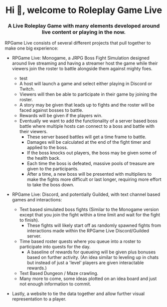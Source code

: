 <h1 align="center">Hi 👋, welcome to Roleplay Game Live</h1>
<h3 align="center">A Live Roleplay Game with many elements developed around live content or playing in the now.</h3>

RPGame Live consists of several different projects that pull together to make one big experience: 

- RPGame Live: Monogame, a JRPG Boss Fight Simulation designed around live streaming and having a streamer host the game while their viewers join the roster to battle alongside them against mighty foes.
  - test
  - A host will launch a game and select either playing in Discord or Twitch.
  - Viewers will then be able to participate in their game by joining the roster.
  - A story may be given that leads up to fights and the roster will be faced against bosses to battle.
  - Rewards will be given if the players win.
  - Eventually we want to add the functionality of a server based boss battle where multiple hosts can connect to a boss and battle with their viewers.
    - These server based battles will get a time frame to battle.
    - Damages will be calculated at the end of the fight timer and applied to the boss.
    - If the boss knocks out players, the boss may be given some of the health back.
    - Each time the boss is defeated, massive pools of treasure are given to the participants.
    - After a time, a new boss will be presented with multipliers to make the fights more difficult or last longer, requiring more effort to take the boss down.

- RPGame Live: Discord, and potentially Guilded, with text channel based games and interactions:
  - Text based simulated boss fights (Similar to the Monogame version except that you join the fight within a time limit and wait for the fight to finish).
    - These fights will likely start off as randomly spawned fights from interactions made within the RPGame Live Discord/Guilded server.
  - Time based roster quests where you queue into a roster to participate into quests for the day.
    - A baseline of rewards for queueing will be given plus bonuses based on further activity. (An idea similar to leveling up in chats but instead of just a 'level' players are given interactable rewards.)
  - Text Based Dungeon / Maze crawling.
  - Many more to come, some ideas plotted on an idea board and just not enough information to commit.

-  Lastly, a website to tie the data together and allow further visual representation to a player.
